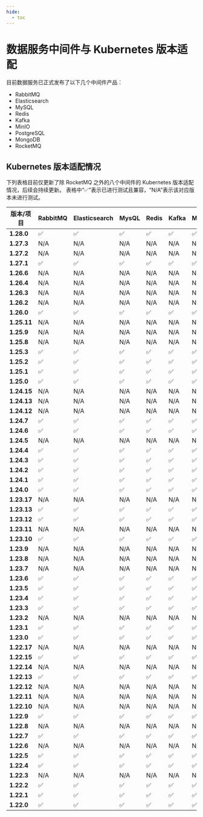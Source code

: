 ```yaml
---
hide:
  - toc
---
```


# 数据服务中间件与 Kubernetes 版本适配

目前数据服务已正式发布了以下几个中间件产品：

- RabbitMQ
- Elasticsearch
- MySQL
- Redis
- Kafka
- MinIO
- PostgreSQL
- MongoDB
- RocketMQ

## Kubernetes 版本适配情况

下列表格目前仅更新了除 RocketMQ 之外的八个中间件的 Kubernetes 版本适配情况，后续会持续更新。
表格中“✅”表示已进行测试且兼容，“N/A”表示该对应版本未进行测试。

| **版本/项目** | **RabbitMQ** | **Elasticsearch** | **MysQL** | **Redis** | **Kafka** | **MinIO** | **PostgreSQL** | **MongoDB** |
|-----|-------|----------|------|-------|-------|-------|---------|-------|
| **1.28.0**  | ✅  | ✅ | ✅ | ✅ | ✅ | ✅ | ✅  | ✅ |
| **1.27.3**  | N/A  | N/A | N/A | N/A | N/A | N/A | N/A  | ✅ |
| **1.27.2**  | N/A  | N/A | N/A | N/A | N/A | N/A | N/A  | ✅ |
| **1.27.1**  | ✅  | ✅ | ✅ | ✅ | ✅ | ✅ | ✅  | ✅ |
| **1.26.6**  | N/A  | N/A | N/A | N/A | N/A | N/A | N/A  | ✅ |
| **1.26.4**  | N/A  | N/A | N/A | N/A | N/A | N/A | N/A  | ✅ |
| **1.26.3**  | N/A  | N/A | N/A | N/A | N/A | N/A | N/A  | ✅ |
| **1.26.2**  | N/A  | N/A | N/A | N/A | N/A | N/A | N/A  | ✅ |
| **1.26.0**  | ✅  | ✅ | ✅ | ✅ | ✅ | ✅ | ✅  | ✅ |
| **1.25.11** | N/A  | N/A | N/A | N/A | N/A | N/A | N/A  | ✅ |
| **1.25.9**  | N/A  | N/A | N/A | N/A | N/A | N/A | N/A  | ✅ |
| **1.25.8**  | N/A  | N/A | N/A | N/A | N/A | N/A | N/A  | ✅ |
| **1.25.3**  | ✅  | ✅ | ✅ | ✅ | ✅ | ✅ | ✅  | ✅ |
| **1.25.2**  | ✅  | ✅ | ✅ | ✅ | ✅ | ✅ | ✅  | ✅ |
| **1.25.1**  | ✅  | ✅ | ✅ | ✅ | ✅ | ✅ | ✅  | ✅ |
| **1.25.0**  | ✅  | ✅ | ✅ | ✅ | ✅ | ✅ | ✅  | ✅ |
| **1.24.15** | N/A  | N/A | N/A | N/A | N/A | N/A | N/A  | ✅ |
| **1.24.13** | N/A  | N/A | N/A | N/A | N/A | N/A | N/A  | ✅ |
| **1.24.12** | N/A  | N/A | N/A | N/A | N/A | N/A | N/A  | ✅ |
| **1.24.7**  | ✅  | ✅ | ✅ | ✅ | ✅ | ✅ | ✅  | ✅ |
| **1.24.6**  | ✅  | ✅ | ✅ | ✅ | ✅ | ✅ | ✅  | ✅ |
| **1.24.5**  | N/A  | N/A | N/A | N/A | N/A | N/A | N/A  | ✅ |
| **1.24.4**  | ✅  | ✅ | ✅ | ✅ | ✅ | ✅ | ✅  | ✅ |
| **1.24.3**  | ✅  | ✅ | ✅ | ✅ | ✅ | ✅ | ✅  | ✅ |
| **1.24.2**  | ✅  | ✅ | ✅ | ✅ | ✅ | ✅ | ✅  | ✅ |
| **1.24.1**  | ✅  | ✅ | ✅ | ✅ | ✅ | ✅ | ✅  | ✅ |
| **1.24.0**  | ✅  | ✅ | ✅ | ✅ | ✅ | ✅ | ✅  | ✅ |
| **1.23.17** | N/A  | N/A | N/A | N/A | N/A | N/A | N/A  | ✅ |
| **1.23.13** | ✅  | ✅ | ✅ | ✅ | ✅ | ✅ | ✅  | ✅ |
| **1.23.12** | ✅  | ✅ | ✅ | ✅ | ✅ | ✅ | ✅  | ✅ |
| **1.23.11** | N/A  | N/A | N/A | N/A | N/A | N/A | N/A  | N/A |
| **1.23.10** | ✅  | ✅ | ✅ | ✅ | ✅ | ✅ | ✅  | ✅ |
| **1.23.9**  | N/A  | N/A | N/A | N/A | N/A | N/A | N/A  | N/A |
| **1.23.8**  | N/A  | N/A | N/A | N/A | N/A | N/A | N/A  | N/A |
| **1.23.7**  | N/A  | N/A | N/A | N/A | N/A | N/A | N/A  | N/A |
| **1.23.6**  | ✅  | ✅ | ✅ | ✅ | ✅ | ✅ | ✅  | ✅ |
| **1.23.5**  | ✅  | ✅ | ✅ | ✅ | ✅ | ✅ | ✅  | ✅ |
| **1.23.4**  | ✅  | ✅ | ✅ | ✅ | ✅ | ✅ | ✅  | ✅ |
| **1.23.3**  | ✅  | ✅ | ✅ | ✅ | ✅ | ✅ | ✅  | ✅ |
| **1.23.2**  | N/A  | N/A | N/A | N/A | N/A | N/A | N/A  | N/A |
| **1.23.1**  | ✅  | ✅ | ✅ | ✅ | ✅ | ✅ | ✅  | ✅ |
| **1.23.0**  | ✅  | ✅ | ✅ | ✅ | ✅ | ✅ | ✅  | ✅ |
| **1.22.17** | N/A  | N/A | N/A | N/A | N/A | N/A | N/A  | ✅ |
| **1.22.15** | ✅  | ✅ | ✅ | ✅ | ✅ | ✅ | ✅  | ✅ |
| **1.22.14** | N/A  | N/A | N/A | N/A | N/A | N/A | N/A  | N/A |
| **1.22.13** | ✅  | ✅ | ✅ | ✅ | ✅ | ✅ | ✅  | ✅ |
| **1.22.12** | N/A  | N/A | N/A | N/A | N/A | N/A | N/A  | N/A |
| **1.22.11** | N/A  | N/A | N/A | N/A | N/A | N/A | N/A  | N/A |
| **1.22.10** | N/A  | N/A | N/A | N/A | N/A | N/A | N/A  | N/A |
| **1.22.9**  | ✅  | ✅ | ✅ | ✅ | ✅ | ✅ | ✅  | ✅ |
| **1.22.8**  | N/A  | N/A | N/A | N/A | N/A | N/A | N/A  | N/A |
| **1.22.7**  | ✅  | ✅ | ✅ | ✅ | ✅ | ✅ | ✅  | ✅ |
| **1.22.6**  | N/A  | N/A | N/A | N/A | N/A | N/A | N/A  | N/A |
| **1.22.5**  | ✅  | ✅ | ✅ | ✅ | ✅ | ✅ | ✅  | ✅ |
| **1.22.4**  | ✅  | ✅ | ✅ | ✅ | ✅ | ✅ | ✅  | ✅ |
| **1.22.3**  | N/A  | N/A | N/A | N/A | N/A | N/A | N/A  | N/A |
| **1.22.2**  | ✅  | ✅ | ✅ | ✅ | ✅ | ✅ | ✅  | ✅ |
| **1.22.1**  | ✅  | ✅ | ✅ | ✅ | ✅ | ✅ | ✅  | ✅ |
| **1.22.0**  | ✅  | ✅ | ✅ | ✅ | ✅ | ✅ | ✅  | ✅ |

